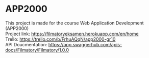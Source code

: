 # APP2000
This project is made for the course Web Application Development (APP2000)\
Project link: https://filmatoryeksamen.herokuapp.com/en/home \
Trello: https://trello.com/b/FrhuAQqN/app2000-gr10 \
API Doucmentation: https://app.swaggerhub.com/apis-docs/Filmatory/Filmatory/1.0.0
